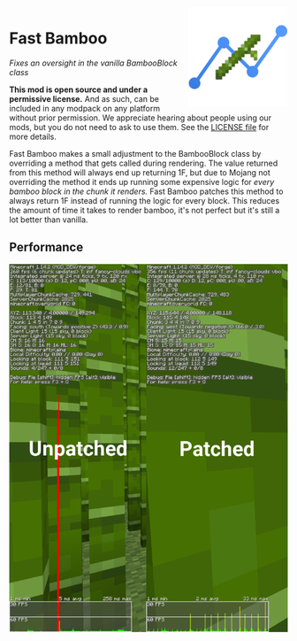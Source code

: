 <img src=".github/logo.png" align="right" width="180px" />

# Fast Bamboo

*Fixes an oversight in the vanilla BambooBlock class*

**This mod is open source and under a permissive license.** And as such,
can be included in any modpack on any platform without prior permission.
We appreciate hearing about people using our mods, but you do not need
to ask to use them. See the [LICENSE file](LICENSE) for more details.

Fast Bamboo makes a small adjustment to the BambooBlock class by overriding a method that gets called during rendering. The value returned from this method will always end up returning 1F, but due to Mojang not overriding the method it ends up running some expensive logic for *every bamboo block in the chunk it renders.* Fast Bamboo patches this method to always return 1F instead of running the logic for every block. This reduces the amount of time it takes to render bamboo, it's not perfect but it's  still a lot better than vanilla.

## Performance
<img src=".github/performance.png" width="600" />
